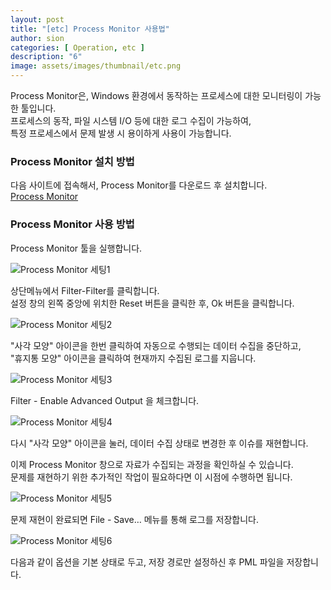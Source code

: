 ```yaml
---
layout: post
title: "[etc] Process Monitor 사용법"
author: sion
categories: [ Operation, etc ]
description: "6"
image: assets/images/thumbnail/etc.png
---
```


Process Monitor은, Windows 환경에서 동작하는 프로세스에 대한 모니터링이 가능한 툴입니다.  
프로세스의 동작, 파일 시스템 I/O 등에 대한 로그 수집이 가능하여,  
특정 프로세스에서 문제 발생 시 용이하게 사용이 가능합니다.  

### Process Monitor 설치 방법

다음 사이트에 접속해서, Process Monitor를 다운로드 후 설치합니다.  
[Process Monitor]  


### Process Monitor 사용 방법

Process Monitor 툴을 실행합니다.


<img src="{{site.baseurl}}/assets/images/6/1.jpg" title="Process Monitor 세팅1">

상단메뉴에서 Filter-Filter를 클릭합니다.  
설정 창의 왼쪽 중앙에 위치한 Reset 버튼을 클릭한 후, Ok 버튼을 클릭합니다.


<img src="{{site.baseurl}}/assets/images/6/2.png" title="Process Monitor 세팅2">

"사각 모양" 아이콘을 한번 클릭하여 자동으로 수행되는 데이터 수집을 중단하고,  
"휴지통 모양" 아이콘을 클릭하여 현재까지 수집된 로그를 지웁니다.  


<img src="{{site.baseurl}}/assets/images/6/3.gif" title="Process Monitor 세팅3">

Filter - Enable Advanced Output 을 체크합니다.  


<img src="{{site.baseurl}}/assets/images/6/4.gif" title="Process Monitor 세팅4">

다시 "사각 모양" 아이콘을 눌러, 데이터 수집 상태로 변경한 후 이슈를 재현합니다.
 
이제 Process Monitor 창으로 자료가 수집되는 과정을 확인하실 수 있습니다.  
문제를 재현하기 위한 추가적인 작업이 필요하다면 이 시점에 수행하면 됩니다.  


<img src="{{site.baseurl}}/assets/images/6/5.gif" title="Process Monitor 세팅5">

문제 재현이 완료되면 File - Save… 메뉴를 통해 로그를 저장합니다.  
 

<img src="{{site.baseurl}}/assets/images/4/6.jpg" title="Process Monitor 세팅6">

다음과 같이 옵션을 기본 상태로 두고, 저장 경로만 설정하신 후 PML 파일을 저장합니다.  



[Process Monitor]: ("https://learn.microsoft.com/ko-kr/sysinternals/downloads/procmon")